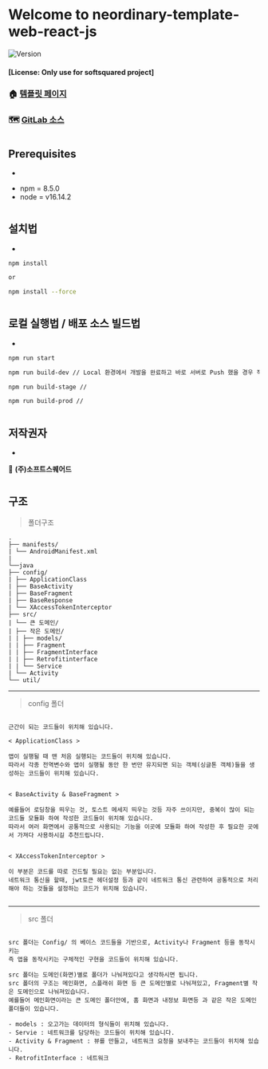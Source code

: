 # Welcome to neordinary-template-web-react-js
![Version](https://img.shields.io/badge/version-1.0.0-blue.svg?cacheSeconds=2592000)
#### [License: Only use for softsquared project]

### 🏠 [템플릿 페이지](http://localhost:3000)
### 🗺 [GitLab 소스](https://gitlab.com/softsquared/tech-department/outsource/template-outsource/neordinary-template-web-react-js)
#

## Prerequisites
*
- npm = 8.5.0
- node = v16.14.2

#

## 설치법
*
```sh
npm install

or

npm install --force
```

#

## 로컬 실행법 / 배포 소스 빌드법
*
```sh
npm run start

npm run build-dev // Local 환경에서 개발을 완료하고 바로 서버로 Push 했을 경우 작동이 안되는 경우 (node version, os version, security group 보안설정)

npm run build-stage //

npm run build-prod //
```

#

## 저작권자
*
👤 **(주)소프트스퀘어드**

#

## 구조

> 폴더구조
```
.
├── manifests/
| └── AndroidManifest.xml
|
└──java
├── config/
| ├── ApplicationClass
| ├── BaseActivity
| ├── BaseFragment
| ├── BaseResponse
| └── XAccessTokenInterceptor
├── src/
| └── 큰 도메인/
| ├── 작은 도메인/
| | ├── models/
| | ├── Fragment
| | ├── FragmentInterface
| | ├── Retrofitinterface
| | └── Service
| └── Activity
└── util/
```

----

> config 폴더
```

근간이 되는 코드들이 위치해 있습니다.

< ApplicationClass >

앱이 실행될 때 맨 처음 실행되는 코드들이 위치해 있습니다.
따라서 각종 전역변수와 앱이 실행될 동안 한 번만 유지되면 되는 객체(싱글톤 객체)들을 생성하는 코드들이 위치해 있습니다.


< BaseActivity & BaseFragment >

예를들어 로딩창을 띄우는 것, 토스트 메세지 띄우는 것등 자주 쓰이지만, 중복이 많이 되는 코드들 모듈화 하여 작성한 코드들이 위치해 있습니다.
따라서 여러 화면에서 공통적으로 사용되는 기능을 이곳에 모듈화 하여 작성한 후 필요한 곳에서 가져다 사용하시길 추천드립니다.


< XAccessTokenInterceptor >

이 부분은 코드를 따로 건드릴 필요는 없는 부분입니다.
네트워크 통신을 할때, jwt토큰 헤더설정 등과 같이 네트워크 통신 관련하여 공통적으로 처리해야 하는 것들을 설정하는 코드가 위치해 있습니다.


```

----

> src 폴더
```

src 폴더는 Config/ 의 베이스 코드들을 기반으로, Activity나 Fragment 등을 동작시키는
즉 앱을 동작시키는 구체적인 구현을 코드들이 위치해 있습니다.

src 폴더는 도메인(화면)별로 폴더가 나눠져있다고 생각하시면 됩니다.
src 폴더의 구조는 메인화면, 스플래쉬 화면 등 큰 도메인별로 나눠져있고, Fragment별 작은 도메인으로 나눠져있습니다.
예를들어 메인화면이라는 큰 도메인 폴더안에, 홈 화면과 내정보 화면등 과 같은 작은 도메인 폴더들이 있습니다.

- models : 오고가는 데이터의 형식들이 위치해 있습니다.
- Servie : 네트워크를 담당하는 코드들이 위치해 있습니다.
- Activity & Fragment : 뷰를 만들고, 네트워크 요청을 보내주는 코드들이 위치해 있습니다.
- RetrofitInterface : 네트워크
